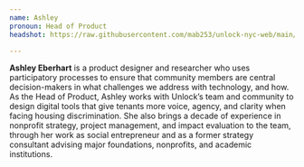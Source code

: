 ```yaml
---
name: Ashley
pronoun: Head of Product
headshot: https://raw.githubusercontent.com/mab253/unlock-nyc-web/main/uploads/29-compressed.png

---
```

**Ashley Eberhart** is a product designer and researcher who uses participatory processes to ensure that community members are central decision-makers in what challenges we address with technology, and how. As the Head of Product, Ashley works with Unlock’s team and community to design digital tools that give tenants more voice, agency, and clarity when facing housing discrimination. She also brings a decade of experience in nonprofit strategy, project management, and impact evaluation to the team, through her work as social entrepreneur and as a former strategy consultant advising major foundations, nonprofits, and academic institutions.
